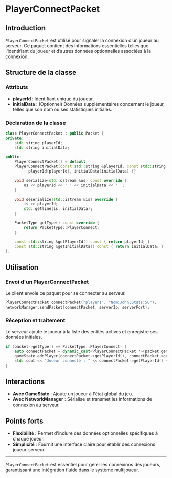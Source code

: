 # PlayerConnectPacket

## Introduction

`PlayerConnectPacket` est utilisé pour signaler la connexion d’un joueur au serveur. Ce paquet contient des informations essentielles telles que l’identifiant du joueur et d’autres données optionnelles associées à la connexion.

## Structure de la classe

### Attributs

- **playerId** : Identifiant unique du joueur.
- **initialData** : (Optionnel) Données supplémentaires concernant le joueur, telles que son nom ou ses statistiques initiales.

### Déclaration de la classe

```cpp
class PlayerConnectPacket : public Packet {
private:
    std::string playerId;
    std::string initialData;

public:
    PlayerConnectPacket() = default;
    PlayerConnectPacket(const std::string &playerId, const std::string &initialData = "")
        : playerId(playerId), initialData(initialData) {}

    void serialize(std::ostream &os) const override {
        os << playerId << ' ' << initialData << ' ';
    }

    void deserialize(std::istream &is) override {
        is >> playerId;
        std::getline(is, initialData);
    }

    PacketType getType() const override {
        return PacketType::PlayerConnect;
    }

    const std::string &getPlayerId() const { return playerId; }
    const std::string &getInitialData() const { return initialData; }
};
```

## Utilisation

### Envoi d'un PlayerConnectPacket

Le client envoie ce paquet pour se connecter au serveur.

```cpp
PlayerConnectPacket connectPacket("player1", "Nom:John;Stats:50");
networkManager.sendPacket(connectPacket, serverIp, serverPort);
```

### Réception et traitement

Le serveur ajoute le joueur à la liste des entités actives et enregistre ses données initiales.

```cpp
if (packet->getType() == PacketType::PlayerConnect) {
    auto connectPacket = dynamic_cast<PlayerConnectPacket *>(packet.get());
    gameState.addPlayer(connectPacket->getPlayerId(), connectPacket->getInitialData());
    std::cout << "Joueur connecté : " << connectPacket->getPlayerId() << std::endl;
}
```

## Interactions

- **Avec GameState** : Ajoute un joueur à l'état global du jeu.
- **Avec NetworkManager** : Sérialise et transmet les informations de connexion au serveur.

## Points forts

- **Flexibilité** : Permet d'inclure des données optionnelles spécifiques à chaque joueur.
- **Simplicité** : Fournit une interface claire pour établir des connexions joueur-serveur.

---

`PlayerConnectPacket` est essentiel pour gérer les connexions des joueurs, garantissant une intégration fluide dans le système multijoueur.

